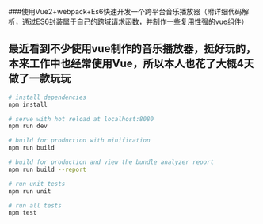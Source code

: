 
###使用Vue2+webpack+Es6快速开发一个跨平台音乐播放器（附详细代码解析，通过ES6封装属于自己的跨域请求函数，并制作一些复用性强的vue组件）

## 最近看到不少使用vue制作的音乐播放器，挺好玩的，本来工作中也经常使用Vue，所以本人也花了大概4天做了一款玩玩
``` bash
# install dependencies
npm install

# serve with hot reload at localhost:8080
npm run dev

# build for production with minification
npm run build

# build for production and view the bundle analyzer report
npm run build --report

# run unit tests
npm run unit

# run all tests
npm test

